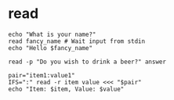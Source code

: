 # read

```shell
echo "What is your name?"
read fancy_name # Wait input from stdin
echo "Hello $fancy_name"
```

```shell
read -p "Do you wish to drink a beer?" answer
```

```shell
pair="item1:value1"
IFS=":" read -r item value <<< "$pair"
echo "Item: $item, Value: $value"
```
